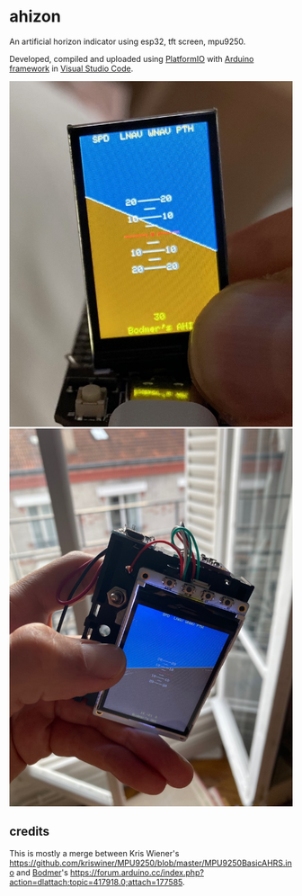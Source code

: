 # ahizon
An artificial horizon indicator using esp32, tft screen, mpu9250.

Developed, compiled and uploaded using [PlatformIO](https://platformio.org) with [Arduino framework](https://docs.platformio.org/en/latest/platforms/espressif32.html) in [Visual Studio Code](https://code.visualstudio.com).

![finished job](pics/IMG_5210.jpg)
![new version](pics/IMG_5396.jpg)

## credits
This is mostly a merge between Kris Wiener's https://github.com/kriswiner/MPU9250/blob/master/MPU9250BasicAHRS.ino and [Bodmer](https://github.com/Bodmer)'s https://forum.arduino.cc/index.php?action=dlattach;topic=417918.0;attach=177585.
